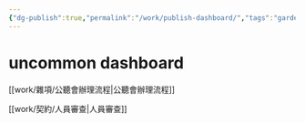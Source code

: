 ```yaml
---
{"dg-publish":true,"permalink":"/work/publish-dashboard/","tags":"gardenEntry"}
---
```


# uncommon dashboard

[[work/雜項/公聽會辦理流程\|公聽會辦理流程]]

[[work/契約/人員審查\|人員審查]]